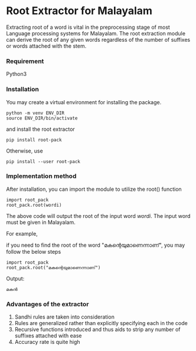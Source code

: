 # Root Extractor for Malayalam

Extracting root of a word is vital in the preprocessing stage of most Language processing systems for Malayalam. The root extraction module can derive the root of any given words regardless of the number of suffixes or words attached with the stem.

### Requirement

Python3

### Installation

You may create a virtual environment for installing the package.
```
python -m venv ENV_DIR
source ENV_DIR/bin/activate
```
and install the root extractor

```
pip install root-pack
```

Otherwise, use

```
pip install --user root-pack
```
### Implementation method

After installation, you can import the module to utilize the root() function

```
import root_pack
root_pack.root(wordi)
```
The above code will output the root of the input word *wordi*. The input word must be given in Malayalam.

For example,

if you need to find the root of the word "മകന്റെയുമാണെന്നാണ്", you may follow the below steps

```
import root_pack
root_pack.root("മകന്റെയുമാണെന്നാണ്")
```
Output:
```
മകന്‍
```

### Advantages of the extractor

1. Sandhi rules are taken into consideration
2. Rules are generalized rather than explicitly specifying each in the code
3. Recursive functions introduced and thus aids to strip any number of suffixes attached with ease
4. Accuracy rate is quite high
